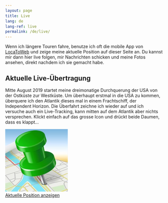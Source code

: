 ```yaml
---
layout: page
title: Live
lang: de
lang-ref: live
permalink: /de/live/
---
```


Wenn ich längere Touren fahre, benutze ich oft die mobile App von [LocaToWeb](https://locatoweb.com/user/mcpringle) und zeige meine aktuelle Position auf dieser Seite an. Du kannst mir dann hier live folgen, mir Nachrichten schicken und meine Fotos ansehen, direkt nachdem ich sie gemacht habe.

## Aktuelle Live-Übertragung

Mitte August 2019 startet meine dreimonatige Durchquerung der USA von der Ostküste zur Westküste. Um überhaupt erstmal in die USA zu kommen, überquere ich den Atlantik dieses mal in einem Frachtschiff, der Independent Horizon. Die Überfahrt zeichne ich wieder auf und ich versuche auch ein Live-Tracking, kann mitten auf dem Atlantik aber nichts versprechen. Klickt einfach auf das grosse Icon und drückt beide Daumen, dass es klappt...

[![LocaToWeb](images/locatoweb.jpg)  
Aktuelle Position anzeigen](https://locatoweb.com/map/single/1130185043)

